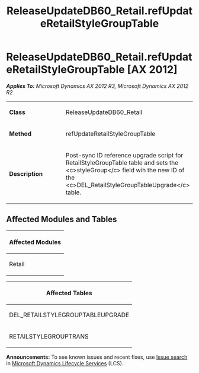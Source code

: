 ﻿---
title: ReleaseUpdateDB60_Retail.refUpdateRetailStyleGroupTable
TOCTitle: ReleaseUpdateDB60_Retail.refUpdateRetailStyleGroupTable
ms:assetid: e14efaad-686a-8639-aaef-33db473d8a45
ms:mtpsurl: https://msdn.microsoft.com/en-us/library/JJ737313(v=AX.60)
ms:contentKeyID: 49711755
ms.date: 05/18/2015
mtps_version: v=AX.60
---

# ReleaseUpdateDB60\_Retail.refUpdateRetailStyleGroupTable [AX 2012]


_**Applies To:** Microsoft Dynamics AX 2012 R3, Microsoft Dynamics AX 2012 R2_

<table>
<colgroup>
<col style="width: 50%" />
<col style="width: 50%" />
</colgroup>
<tbody>
<tr class="odd">
<td><p><strong>Class</strong></p></td>
<td><p>ReleaseUpdateDB60_Retail</p></td>
</tr>
<tr class="even">
<td><p><strong>Method</strong></p></td>
<td><p>refUpdateRetailStyleGroupTable</p></td>
</tr>
<tr class="odd">
<td><p><strong>Description</strong></p></td>
<td><p>Post-sync ID reference upgrade script for RetailStyleGroupTable table and sets the &lt;c&gt;styleGroup&lt;/c&gt; field wih the new ID of the &lt;c&gt;DEL_RetailStyleGroupTableUpgrade&lt;/c&gt; table.</p></td>
</tr>
</tbody>
</table>


## Affected Modules and Tables

<table>
<colgroup>
<col style="width: 100%" />
</colgroup>
<thead>
<tr class="header">
<th><p>Affected Modules</p></th>
</tr>
</thead>
<tbody>
<tr class="odd">
<td><p>Retail</p></td>
</tr>
</tbody>
</table>


<table>
<colgroup>
<col style="width: 100%" />
</colgroup>
<thead>
<tr class="header">
<th><p>Affected Tables</p></th>
</tr>
</thead>
<tbody>
<tr class="odd">
<td><p>DEL_RETAILSTYLEGROUPTABLEUPGRADE</p></td>
</tr>
<tr class="even">
<td><p>RETAILSTYLEGROUPTRANS</p></td>
</tr>
</tbody>
</table>

  
**Announcements:** To see known issues and recent fixes, use [Issue search](http://go.microsoft.com/fwlink/?linkid=389258) in [Microsoft Dynamics Lifecycle Services](http://go.microsoft.com/fwlink/?linkid=306505) (LCS).

